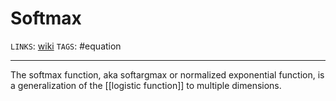 # Softmax
`LINKS`: [wiki](https://en.wikipedia.org/wiki/Softmax_function)
`TAGS`: #equation 

---
The softmax function, aka softargmax or normalized exponential function, is a generalization of the [[logistic function]] to multiple dimensions.
